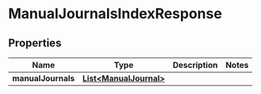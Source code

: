 

# ManualJournalsIndexResponse

## Properties

Name | Type | Description | Notes
------------ | ------------- | ------------- | -------------
**manualJournals** | [**List&lt;ManualJournal&gt;**](ManualJournal.md) |  | 



